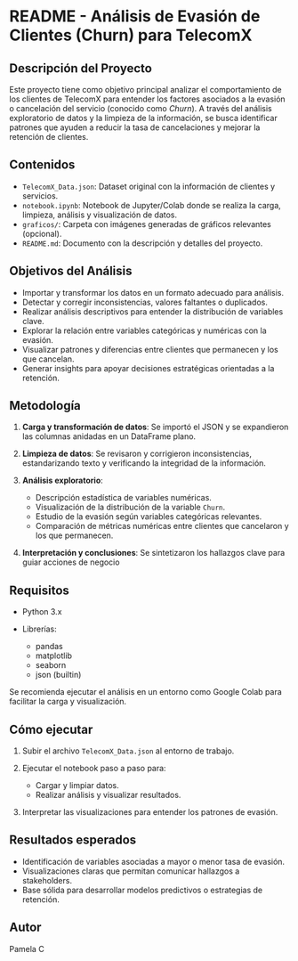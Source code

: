# README - Análisis de Evasión de Clientes (Churn) para TelecomX

## Descripción del Proyecto

Este proyecto tiene como objetivo principal analizar el comportamiento de los clientes de TelecomX para entender los factores asociados a la evasión o cancelación del servicio (conocido como *Churn*). A través del análisis exploratorio de datos y la limpieza de la información, se busca identificar patrones que ayuden a reducir la tasa de cancelaciones y mejorar la retención de clientes.

## Contenidos

* `TelecomX_Data.json`: Dataset original con la información de clientes y servicios.
* `notebook.ipynb`: Notebook de Jupyter/Colab donde se realiza la carga, limpieza, análisis y visualización de datos.
* `graficos/`: Carpeta con imágenes generadas de gráficos relevantes (opcional).
* `README.md`: Documento con la descripción y detalles del proyecto.

## Objetivos del Análisis

* Importar y transformar los datos en un formato adecuado para análisis.
* Detectar y corregir inconsistencias, valores faltantes o duplicados.
* Realizar análisis descriptivos para entender la distribución de variables clave.
* Explorar la relación entre variables categóricas y numéricas con la evasión.
* Visualizar patrones y diferencias entre clientes que permanecen y los que cancelan.
* Generar insights para apoyar decisiones estratégicas orientadas a la retención.

## Metodología

1. **Carga y transformación de datos**: Se importó el JSON y se expandieron las columnas anidadas en un DataFrame plano.
2. **Limpieza de datos**: Se revisaron y corrigieron inconsistencias, estandarizando texto y verificando la integridad de la información.
3. **Análisis exploratorio**:

   * Descripción estadística de variables numéricas.
   * Visualización de la distribución de la variable `Churn`.
   * Estudio de la evasión según variables categóricas relevantes.
   * Comparación de métricas numéricas entre clientes que cancelaron y los que permanecen.
4. **Interpretación y conclusiones**: Se sintetizaron los hallazgos clave para guiar acciones de negocio

## Requisitos

* Python 3.x
* Librerías:

  * pandas
  * matplotlib
  * seaborn
  * json (builtin)

Se recomienda ejecutar el análisis en un entorno como Google Colab para facilitar la carga y visualización.

## Cómo ejecutar

1. Subir el archivo `TelecomX_Data.json` al entorno de trabajo.
2. Ejecutar el notebook paso a paso para:

   * Cargar y limpiar datos.
   * Realizar análisis y visualizar resultados.
3. Interpretar las visualizaciones para entender los patrones de evasión.

## Resultados esperados

* Identificación de variables asociadas a mayor o menor tasa de evasión.
* Visualizaciones claras que permitan comunicar hallazgos a stakeholders.
* Base sólida para desarrollar modelos predictivos o estrategias de retención.

## Autor

Pamela C
